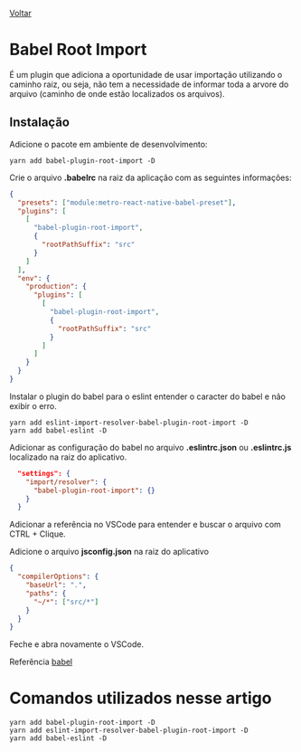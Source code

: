 [Voltar](/Readme.md)

# Babel Root Import

É um plugin que adiciona a oportunidade de usar importação utilizando o caminho raiz, ou seja, não tem a necessidade de informar toda a arvore do arquivo (caminho de onde estão localizados os arquivos).

## Instalação

Adicione o pacote em ambiente de desenvolvimento:

```
yarn add babel-plugin-root-import -D
```

Crie o arquivo **.babelrc** na raiz da aplicação com as seguintes informações:

```json
{
  "presets": ["module:metro-react-native-babel-preset"],
  "plugins": [
    [
      "babel-plugin-root-import",
      {
        "rootPathSuffix": "src"
      }
    ]
  ],
  "env": {
    "production": {
      "plugins": [
        [
          "babel-plugin-root-import",
          {
            "rootPathSuffix": "src"
          }
        ]
      ]
    }
  }
}
```

Instalar o plugin do babel para o eslint entender o caracter do babel e não exibir o erro.

```
yarn add eslint-import-resolver-babel-plugin-root-import -D
yarn add babel-eslint -D
```

Adicionar as configuração do babel no arquivo **.eslintrc.json** ou **.eslintrc.js** localizado na raiz do aplicativo.

```json
  "settings": {
    "import/resolver": {
      "babel-plugin-root-import": {}
    }
  }
```

Adicionar a referência no VSCode para entender e buscar o arquivo com CTRL + Clique.

Adicione o arquivo **jsconfig.json** na raiz do aplicativo

```json
{
  "compilerOptions": {
    "baseUrl": ".",
    "paths": {
      "~/*": ["src/*"]
    }
  }
}
```

Feche e abra novamente o VSCode.

Referência [babel](https://www.npmjs.com/package/babel-plugin-root-import)

# Comandos utilizados nesse artigo

```
yarn add babel-plugin-root-import -D
yarn add eslint-import-resolver-babel-plugin-root-import -D
yarn add babel-eslint -D
```
